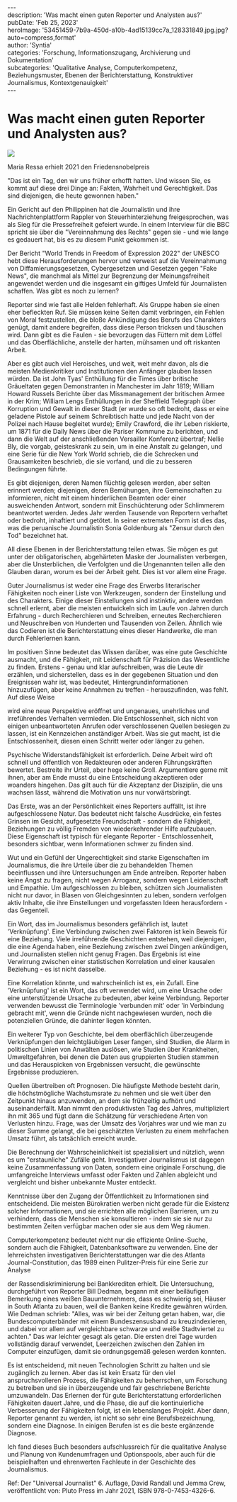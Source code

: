 \---  
description: 'Was macht einen guten Reporter und Analysten aus?'  
pubDate: 'Feb 25, 2023'  
heroImage: '53451459-7b9a-450d-a10b-4ad15139cc7a_128331849.jpg.jpg?auto=compress,format'  
author: 'Syntia'  
categories: 'Forschung, Informationszugang, Archivierung und Dokumentation'  
subcategories: 'Qualitative Analyse, Computerkompetenz, Beziehungsmuster, Ebenen der Berichterstattung, Konstruktiver Journalismus, Kontextgenauigkeit'  
\---  


# **Was macht einen guten Reporter und Analysten aus?**

![](https://images.prismic.io/syntia/53451459-7b9a-450d-a10b-4ad15139cc7a_128331849.jpg.jpg?auto=compress,format)

Maria Ressa erhielt 2021 den Friedensnobelpreis

"Das ist ein Tag, den wir uns früher erhofft hatten. Und wissen Sie, es kommt auf diese drei Dinge an: Fakten, Wahrheit und Gerechtigkeit. Das sind diejenigen, die heute gewonnen haben."

Ein Gericht auf den Philippinen hat die Journalistin und ihre Nachrichtenplattform Rappler von Steuerhinterziehung freigesprochen, was als Sieg für die Pressefreiheit gefeiert wurde. In einem Interview für die BBC spricht sie über die "Vereinnahmung des Rechts" gegen sie - und wie lange es gedauert hat, bis es zu diesem Punkt gekommen ist.

Der Bericht "World Trends in Freedom of Expression 2022" der UNESCO hebt diese Herausforderungen hervor und verweist auf die Vereinnahmung von Diffamierungsgesetzen, Cybergesetzen und Gesetzen gegen "Fake News", die manchmal als Mittel zur Begrenzung der Meinungsfreiheit angewendet werden und die insgesamt ein giftiges Umfeld für Journalisten schaffen. Was gibt es noch zu lernen?

Reporter sind wie fast alle Helden fehlerhaft. Als Gruppe haben sie einen eher befleckten Ruf. Sie müssen keine Seiten damit verbringen, ein Fehlen von Moral festzustellen, die bloße Ankündigung des Berufs des Charakters genügt, damit andere begreifen, dass diese Person tricksen und täuschen wird. Dann gibt es die Faulen - sie bevorzugen das Füttern mit dem Löffel und das Oberflächliche, anstelle der harten, mühsamen und oft riskanten Arbeit.

Aber es gibt auch viel Heroisches, und weit, weit mehr davon, als die meisten Medienkritiker und Institutionen den Anfänger glauben lassen würden. Da ist John Tyas' Enthüllung für die Times über britische Gräueltaten gegen Demonstranten in Manchester im Jahr 1819; William Howard Russels Berichte über das Missmanagement der britischen Armee in der Krim; William Lengs Enthüllungen in der Sheffield Telegraph über Korruption und Gewalt in dieser Stadt (er wurde so oft bedroht, dass er eine geladene Pistole auf seinem Schreibtisch hatte und jede Nacht von der Polizei nach Hause begleitet wurde); Emily Crawford, die ihr Leben riskierte, um 1871 für die Daily News über die Pariser Kommune zu berichten, und dann die Welt auf der anschließenden Versailler Konferenz übertraf; Nellie Bly, die vorgab, geisteskrank zu sein, um in eine Anstalt zu gelangen, und eine Serie für die New York World schrieb, die die Schrecken und Grausamkeiten beschrieb, die sie vorfand, und die zu besseren Bedingungen führte.

Es gibt diejenigen, deren Namen flüchtig gelesen werden, aber selten erinnert werden; diejenigen, deren Bemühungen, ihre Gemeinschaften zu informieren, nicht mit einem hinderlichen Beamten oder einer ausweichenden Antwort, sondern mit Einschüchterung oder Schlimmerem beantwortet werden. Jedes Jahr werden Tausende von Reportern verhaftet oder bedroht, inhaftiert und getötet. In seiner extremsten Form ist dies das, was die peruanische Journalistin Sonia Goldenburg als "Zensur durch den Tod" bezeichnet hat.

All diese Ebenen in der Berichterstattung teilen etwas. Sie mögen es gut unter der obligatorischen, abgehärteten Maske der Journalisten verbergen, aber die Unsterblichen, die Verfolgten und die Ungenannten teilen alle den Glauben daran, worum es bei der Arbeit geht. Dies ist vor allem eine Frage.

Guter Journalismus ist weder eine Frage des Erwerbs literarischer Fähigkeiten noch einer Liste von Werkzeugen, sondern der Einstellung und des Charakters. Einige dieser Einstellungen sind instinktiv, andere werden schnell erlernt, aber die meisten entwickeln sich im Laufe von Jahren durch Erfahrung - durch Recherchieren und Schreiben, erneutes Recherchieren und Neuschreiben von Hunderten und Tausenden von Zeilen. Ähnlich wie das Codieren ist die Berichterstattung eines dieser Handwerke, die man durch Fehlerlernen kann.

Im positiven Sinne bedeutet das Wissen darüber, was eine gute Geschichte ausmacht, und die Fähigkeit, mit Leidenschaft für Präzision das Wesentliche zu finden. Erstens - genau und klar aufschreiben, was die Leute dir erzählen, und sicherstellen, dass es in der gegebenen Situation und den Ereignissen wahr ist, was bedeutet, Hintergrundinformationen hinzuzufügen, aber keine Annahmen zu treffen - herauszufinden, was fehlt. Auf diese Weise

 wird eine neue Perspektive eröffnet und ungenaues, unehrliches und irreführendes Verhalten vermieden. Die Entschlossenheit, sich nicht von einigen unbeantworteten Anrufen oder verschlossenen Quellen besiegen zu lassen, ist ein Kennzeichen anständiger Arbeit. Was sie gut macht, ist die Entschlossenheit, diesen einen Schritt weiter oder länger zu gehen.

Psychische Widerstandsfähigkeit ist erforderlich. Deine Arbeit wird oft schnell und öffentlich von Redakteuren oder anderen Führungskräften bewertet. Bestreite ihr Urteil, aber hege keine Groll. Argumentiere gerne mit ihnen, aber am Ende musst du eine Entscheidung akzeptieren oder woanders hingehen. Das gilt auch für die Akzeptanz der Disziplin, die uns wachsen lässt, während die Motivation uns nur vorwärtsbringt.

Das Erste, was an der Persönlichkeit eines Reporters auffällt, ist ihre aufgeschlossene Natur. Das bedeutet nicht falsche Ausdrücke, ein festes Grinsen im Gesicht, aufgesetzte Freundschaft - sondern die Fähigkeit, Beziehungen zu völlig Fremden von wiederkehrender Hilfe aufzubauen. Diese Eigenschaft ist typisch für elegante Reporter - Entschlossenheit, besonders sichtbar, wenn Informationen schwer zu finden sind.

Wut und ein Gefühl der Ungerechtigkeit sind starke Eigenschaften im Journalismus, die ihre Urteile über die zu behandelden Themen beeinflussen und ihre Untersuchungen am Ende antreiben. Reporter haben keine Angst zu fragen, nicht wegen Arroganz, sondern wegen Leidenschaft und Empathie. Um aufgeschlossen zu bleiben, schützen sich Journalisten nicht nur davor, in Blasen von Gleichgesinnten zu leben, sondern verfolgen aktiv Inhalte, die ihre Einstellungen und vorgefassten Ideen herausfordern - das Gegenteil.

Ein Wort, das im Journalismus besonders gefährlich ist, lautet 'Verknüpfung'. Eine Verbindung zwischen zwei Faktoren ist kein Beweis für eine Beziehung. Viele irreführende Geschichten entstehen, weil diejenigen, die eine Agenda haben, eine Beziehung zwischen zwei Dingen ankündigen, und Journalisten stellen nicht genug Fragen. Das Ergebnis ist eine Verwirrung zwischen einer statistischen Korrelation und einer kausalen Beziehung - es ist nicht dasselbe.

Eine Korrelation könnte, und wahrscheinlich ist es, ein Zufall. Eine 'Verknüpfung' ist ein Wort, das oft verwendet wird, um eine Ursache oder eine unterstützende Ursache zu bedeuten, aber keine Verbindung. Reporter verwenden bewusst die Terminologie 'verbunden mit' oder 'in Verbindung gebracht mit', wenn die Gründe nicht nachgewiesen wurden, noch die potenziellen Gründe, die dahinter liegen könnten.

Ein weiterer Typ von Geschichte, bei dem oberflächlich überzeugende Verknüpfungen den leichtgläubigen Leser fangen, sind Studien, die Alarm in politischen Linien von Anwälten auslösen, wie Studien über Krankheiten, Umweltgefahren, bei denen die Daten aus gruppierten Studien stammen und das Herauspicken von Ergebnissen versucht, die gewünschte Ergebnisse produzieren.

Quellen übertreiben oft Prognosen. Die häufigste Methode besteht darin, die höchstmögliche Wachstumsrate zu nehmen und sie weit über den Zeitpunkt hinaus anzuwenden, an dem sie frühzeitig aufhört und auseinanderfällt. Man nimmt den produktivsten Tag des Jahres, multipliziert ihn mit 365 und fügt dann die Schätzung für verschiedene Arten von Verlusten hinzu. Frage, was der Umsatz des Vorjahres war und wie man zu dieser Summe gelangt, die bei geschätzten Verlusten zu einem mehrfachen Umsatz führt, als tatsächlich erreicht wurde.

Die Berechnung der Wahrscheinlichkeit ist spezialisiert und nützlich, wenn es um "erstaunliche" Zufälle geht. Investigativer Journalismus ist dagegen keine Zusammenfassung von Daten, sondern eine originale Forschung, die umfangreiche Interviews umfasst oder Fakten und Zahlen abgleicht und vergleicht und bisher unbekannte Muster entdeckt.

Kenntnisse über den Zugang der Öffentlichkeit zu Informationen sind entscheidend. Die meisten Bürokratien werben nicht gerade für die Existenz solcher Informationen, und sie errichten alle möglichen Barrieren, um zu verhindern, dass die Menschen sie konsultieren - indem sie sie nur zu bestimmten Zeiten verfügbar machen oder sie aus dem Weg räumen.

Computerkompetenz bedeutet nicht nur die effiziente Online-Suche, sondern auch die Fähigkeit, Datenbanksoftware zu verwenden. Eine der lehrreichsten investigativen Berichterstattungen war die des Atlanta Journal-Constitution, das 1989 einen Pulitzer-Preis für eine Serie zur Analyse

 der Rassendiskriminierung bei Bankkrediten erhielt. Die Untersuchung, durchgeführt von Reporter Bill Dedman, begann mit einer beiläufigen Bemerkung eines weißen Bauunternehmers, dass es schwierig sei, Häuser in South Atlanta zu bauen, weil die Banken keine Kredite gewähren würden. Wie Dedman schrieb: "Alles, was wir bei der Zeitung getan haben, war, die Bundescomputerbänder mit einem Bundeszensusband zu kreuzindexieren, und dabei vor allem auf vergleichbare schwarze und weiße Stadtviertel zu achten." Das war leichter gesagt als getan. Die ersten drei Tage wurden vollständig darauf verwendet, Leerzeichen zwischen den Zahlen im Computer einzufügen, damit sie ordnungsgemäß gelesen werden konnten.

Es ist entscheidend, mit neuen Technologien Schritt zu halten und sie zugänglich zu lernen. Aber das ist kein Ersatz für den viel anspruchsvolleren Prozess, die Fähigkeiten zu beherrschen, um Forschung zu betreiben und sie in überzeugende und fair geschriebene Berichte umzuwandeln. Das Erlernen der für gute Berichterstattung erforderlichen Fähigkeiten dauert Jahre, und die Phase, die auf die kontinuierliche Verbesserung der Fähigkeiten folgt, ist ein lebenslanges Projekt. Aber dann, Reporter genannt zu werden, ist nicht so sehr eine Berufsbezeichnung, sondern eine Diagnose. In einigen Berufen ist es die beste ergänzende Diagnose.

Ich fand dieses Buch besonders aufschlussreich für die qualitative Analyse und Planung von Kundenumfragen und Optionspools, aber auch für die beispielhaften und ehrenwerten Fachleute in der Geschichte des Journalismus.

Ref: Der "Universal Journalist" 6. Auflage, David Randall und Jemma Crew, veröffentlicht von: Pluto Press im Jahr 2021, ISBN 978-0-7453-4326-6.